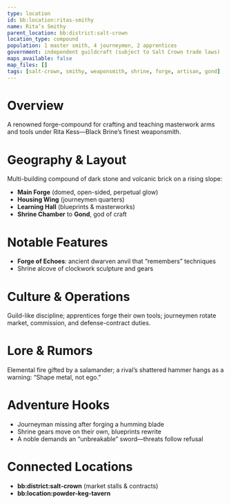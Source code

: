 ```yaml
---
type: location
id: bb:location:ritas-smithy
name: Rita’s Smithy
parent_location: bb:district:salt-crown
location_type: compound
population: 1 master smith, 4 journeymen, 2 apprentices
government: independent guildcraft (subject to Salt Crown trade laws)
maps_available: false
map_files: []
tags: [salt-crown, smithy, weaponsmith, shrine, forge, artisan, gond]
---
```


# Overview
A renowned forge-compound for crafting and teaching masterwork arms and tools under Rita Kess—Black Brine’s finest weaponsmith.

# Geography & Layout
Multi-building compound of dark stone and volcanic brick on a rising slope:
- **Main Forge** (domed, open-sided, perpetual glow)
- **Housing Wing** (journeymen quarters)
- **Learning Hall** (blueprints & masterworks)
- **Shrine Chamber** to **Gond**, god of craft

# Notable Features
- **Forge of Echoes**: ancient dwarven anvil that “remembers” techniques
- Shrine alcove of clockwork sculpture and gears

# Culture & Operations
Guild-like discipline; apprentices forge their own tools; journeymen rotate market, commission, and defense-contract duties.

# Lore & Rumors
Elemental fire gifted by a salamander; a rival’s shattered hammer hangs as a warning: “Shape metal, not ego.”

# Adventure Hooks
- Journeyman missing after forging a humming blade
- Shrine gears move on their own, blueprints rewrite
- A noble demands an “unbreakable” sword—threats follow refusal

# Connected Locations
- **bb:district:salt-crown** (market stalls & contracts)
- **bb:location:powder-keg-tavern**

